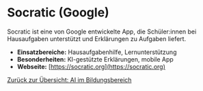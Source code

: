 # Socratic (Google)

Socratic ist eine von Google entwickelte App, die Schüler:innen bei Hausaufgaben unterstützt und Erklärungen zu Aufgaben liefert.

- **Einsatzbereiche:** Hausaufgabenhilfe, Lernunterstützung
- **Besonderheiten:** KI-gestützte Erklärungen, mobile App
- **Webseite:** [https://socratic.org](https://socratic.org)

[Zurück zur Übersicht: AI im Bildungsbereich](../ai_bildung_tools.md)
